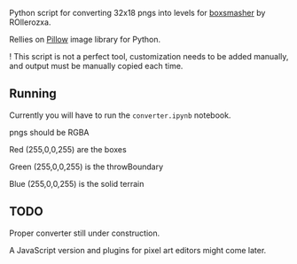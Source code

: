 Python script for converting 32x18 pngs into levels for [boxsmasher](https://github.com/rollerozxa/boxsmasher) by ROllerozxa.

Rellies on [Pillow](https://pillow.readthedocs.io/en/stable/) image library for Python.

! This script is not a perfect tool, customization needs to be added manually, and output must be manually copied each time.

## Running

Currently you will have to run the `converter.ipynb` notebook.

pngs should be RGBA

Red (255,0,0,255) are the boxes

Green (255,0,0,255) is the throwBoundary

Blue (255,0,0,255) is the solid terrain

## TODO

Proper converter still under construction.

A JavaScript version and plugins for pixel art editors might come later.

